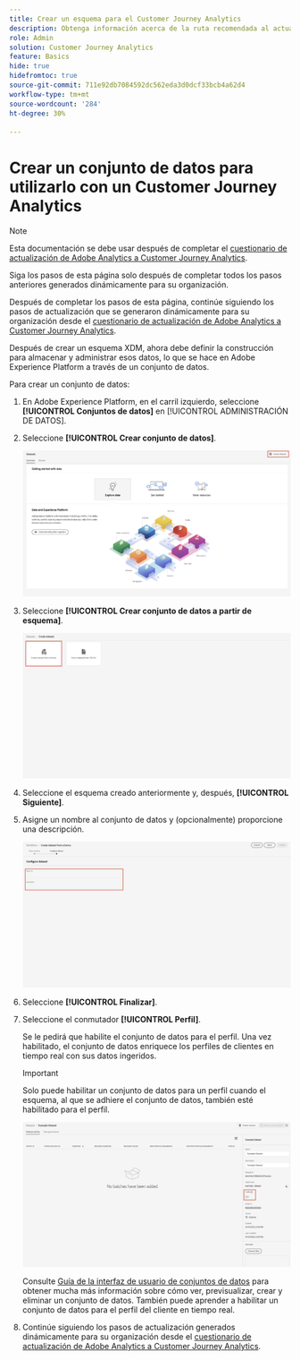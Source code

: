 ```yaml
---
title: Crear un esquema para el Customer Journey Analytics
description: Obtenga información acerca de la ruta recomendada al actualizar de Adobe Analytics a Customer Journey Analytics
role: Admin
solution: Customer Journey Analytics
feature: Basics
hide: true
hidefromtoc: true
source-git-commit: 711e92db7084592dc562eda3d0dcf33bcb4a62d4
workflow-type: tm+mt
source-wordcount: '284'
ht-degree: 30%

---
```


# Crear un conjunto de datos para utilizarlo con un Customer Journey Analytics

>[!NOTE]
>
>Esta documentación se debe usar después de completar el [cuestionario de actualización de Adobe Analytics a Customer Journey Analytics](https://gigazelle.github.io/cja-ttv/).
> 
>Siga los pasos de esta página solo después de completar todos los pasos anteriores generados dinámicamente para su organización.
>
>Después de completar los pasos de esta página, continúe siguiendo los pasos de actualización que se generaron dinámicamente para su organización desde el [cuestionario de actualización de Adobe Analytics a Customer Journey Analytics](https://gigazelle.github.io/cja-ttv/).

<!-- Should we single source this instead of duplicate it? The following steps were copied from: /help/data-ingestion/aepwebsdk.md-->

Después de crear un esquema XDM, ahora debe definir la construcción para almacenar y administrar esos datos, lo que se hace en Adobe Experience Platform a través de un conjunto de datos.

Para crear un conjunto de datos:

1. En Adobe Experience Platform, en el carril izquierdo, seleccione **[!UICONTROL Conjuntos de datos]** en [!UICONTROL ADMINISTRACIÓN DE DATOS].

1. Seleccione **[!UICONTROL Crear conjunto de datos]**.

   ![Crear conjunto de datos](assets/create-dataset.png)

1. Seleccione **[!UICONTROL Crear conjunto de datos a partir de esquema]**.

   ![Crear conjunto de datos a partir de esquema](assets/create-dataset-from-schema.png)

1. Seleccione el esquema creado anteriormente y, después, **[!UICONTROL Siguiente]**.

1. Asigne un nombre al conjunto de datos y (opcionalmente) proporcione una descripción.

   ![Nombre del conjunto de datos](assets/name-your-datatest.png)

1. Seleccione **[!UICONTROL Finalizar]**.

1. Seleccione el conmutador **[!UICONTROL Perfil]**.

   Se le pedirá que habilite el conjunto de datos para el perfil. Una vez habilitado, el conjunto de datos enriquece los perfiles de clientes en tiempo real con sus datos ingeridos.

   >[!IMPORTANT]
   >
   >    Solo puede habilitar un conjunto de datos para un perfil cuando el esquema, al que se adhiere el conjunto de datos, también esté habilitado para el perfil.

   ![Habilitar esquema para perfil](assets/aepwebsdk-dataset-profile.png)

   Consulte [Guía de la interfaz de usuario de conjuntos de datos](https://experienceleague.adobe.com/docs/experience-platform/catalog/datasets/user-guide.html?lang=es) para obtener mucha más información sobre cómo ver, previsualizar, crear y eliminar un conjunto de datos. También puede aprender a habilitar un conjunto de datos para el perfil del cliente en tiempo real.

1. Continúe siguiendo los pasos de actualización generados dinámicamente para su organización desde el [cuestionario de actualización de Adobe Analytics a Customer Journey Analytics](https://gigazelle.github.io/cja-ttv/).


